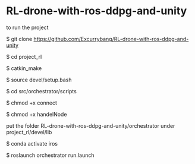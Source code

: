 # RL-drone-with-ros-ddpg-and-unity

to run the project

$ git clone https://github.com/Excurrybang/RL-drone-with-ros-ddpg-and-unity

$ cd project_rl

$ catkin_make

$ source devel/setup.bash

$ cd src/orchestrator/scripts

$ chmod +x connect

$ chmod +x handelNode

put the folder RL-drone-with-ros-ddpg-and-unity/orchestrator under project_rl/devel/lib

$ conda activate iros

$ roslaunch orchestrator run.launch

